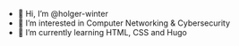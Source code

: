 - 👋 Hi, I’m @holger-winter
- 👀 I’m interested in Computer Networking & Cybersecurity
- 🌱 I’m currently learning HTML, CSS and Hugo
<!---
- 📫 How to reach me ...
- 😄 Pronouns: ...
- ⚡ Fun fact: ...
--->
